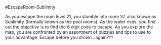 #EscapeRoom-Sublimity

As you escape the room level 21, you stumble into room 37, also known as Sublimity (formally known as the pool rooms). As the water rises, you find out the objective is to find the 6 digit code to escape. As you explore the map, you are confronted by an assortment of puzzles and tips to use to your advantage. Escape before you drown...again???
